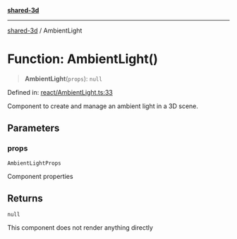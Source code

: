 [**shared-3d**](../README.md)

***

[shared-3d](../globals.md) / AmbientLight

# Function: AmbientLight()

> **AmbientLight**(`props`): `null`

Defined in: [react/AmbientLight.ts:33](https://github.com/ysordo/shared-3d/blob/b007a73212fa558f7ac5535b031797e40cc1b17a/src/react/AmbientLight.ts#L33)

Component to create and manage an ambient light in a 3D scene.

## Parameters

### props

`AmbientLightProps`

Component properties

## Returns

`null`

This component does not render anything directly
